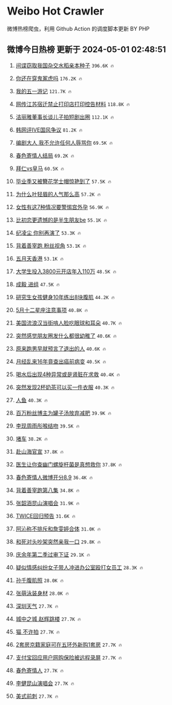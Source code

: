 # Weibo Hot Crawler 



微博热榜爬虫，利用 Github Action 的调度脚本更新 BY PHP 


## 微博今日热榜 更新于 2024-05-01 02:48:51 
1. [间谍窃取我国杂交水稻亲本种子](https://s.weibo.com/weibo?q=%23%E9%97%B4%E8%B0%8D%E7%AA%83%E5%8F%96%E6%88%91%E5%9B%BD%E6%9D%82%E4%BA%A4%E6%B0%B4%E7%A8%BB%E4%BA%B2%E6%9C%AC%E7%A7%8D%E5%AD%90%23&t=31&band_rank=1&Refer=top) `396.6K 🔥` 

1. [你还在穿鬼冢虎吗](https://s.weibo.com/weibo?q=%23%E4%BD%A0%E8%BF%98%E5%9C%A8%E7%A9%BF%E9%AC%BC%E5%86%A2%E8%99%8E%E5%90%97%23&t=31&band_rank=2&Refer=top) `176.2K 🔥` 

1. [我的五一游记](https://s.weibo.com/weibo?q=%23%E6%88%91%E7%9A%84%E4%BA%94%E4%B8%80%E6%B8%B8%E8%AE%B0%23&t=31&band_rank=3&Refer=top) `121.7K 🔥` 

1. [网传江苏宿迁禁止打印店打印控告材料](https://s.weibo.com/weibo?q=%23%E7%BD%91%E4%BC%A0%E6%B1%9F%E8%8B%8F%E5%AE%BF%E8%BF%81%E7%A6%81%E6%AD%A2%E6%89%93%E5%8D%B0%E5%BA%97%E6%89%93%E5%8D%B0%E6%8E%A7%E5%91%8A%E6%9D%90%E6%96%99%23&t=31&band_rank=4&Refer=top) `118.8K 🔥` 

1. [洁丽雅董事长谈儿子拍短剧出圈](https://s.weibo.com/weibo?q=%23%E6%B4%81%E4%B8%BD%E9%9B%85%E8%91%A3%E4%BA%8B%E9%95%BF%E8%B0%88%E5%84%BF%E5%AD%90%E6%8B%8D%E7%9F%AD%E5%89%A7%E5%87%BA%E5%9C%88%23&t=31&band_rank=5&Refer=top) `112.1K 🔥` 

1. [韩网评IVE国风争议](https://s.weibo.com/weibo?q=%23%E9%9F%A9%E7%BD%91%E8%AF%84IVE%E5%9B%BD%E9%A3%8E%E4%BA%89%E8%AE%AE%23&t=31&band_rank=6&Refer=top) `81.2K 🔥` 

1. [编剧大人 我不允许任何人辱骂你](https://s.weibo.com/weibo?q=%E7%BC%96%E5%89%A7%E5%A4%A7%E4%BA%BA%20%E6%88%91%E4%B8%8D%E5%85%81%E8%AE%B8%E4%BB%BB%E4%BD%95%E4%BA%BA%E8%BE%B1%E9%AA%82%E4%BD%A0&t=31&band_rank=7&Refer=top) `69.5K 🔥` 

1. [春色寄情人结局](https://s.weibo.com/weibo?q=%E6%98%A5%E8%89%B2%E5%AF%84%E6%83%85%E4%BA%BA%E7%BB%93%E5%B1%80&t=31&band_rank=8&Refer=top) `69.2K 🔥` 

1. [拜仁vs皇马](https://s.weibo.com/weibo?q=%23%E6%8B%9C%E4%BB%81vs%E7%9A%87%E9%A9%AC%23&t=31&band_rank=9&Refer=top) `60.5K 🔥` 

1. [毕业季又被簪花学士帽惊艳到了](https://s.weibo.com/weibo?q=%23%E6%AF%95%E4%B8%9A%E5%AD%A3%E5%8F%88%E8%A2%AB%E7%B0%AA%E8%8A%B1%E5%AD%A6%E5%A3%AB%E5%B8%BD%E6%83%8A%E8%89%B3%E5%88%B0%E4%BA%86%23&t=31&band_rank=10&Refer=top) `57.5K 🔥` 

1. [为什么叶轻眉的人气那么高](https://s.weibo.com/weibo?q=%23%E4%B8%BA%E4%BB%80%E4%B9%88%E5%8F%B6%E8%BD%BB%E7%9C%89%E7%9A%84%E4%BA%BA%E6%B0%94%E9%82%A3%E4%B9%88%E9%AB%98%23&t=31&band_rank=11&Refer=top) `57.2K 🔥` 

1. [女性有这7种情况要警惕宫外孕](https://s.weibo.com/weibo?q=%23%E5%A5%B3%E6%80%A7%E6%9C%89%E8%BF%997%E7%A7%8D%E6%83%85%E5%86%B5%E8%A6%81%E8%AD%A6%E6%83%95%E5%AE%AB%E5%A4%96%E5%AD%95%23&t=31&band_rank=12&Refer=top) `56.9K 🔥` 

1. [比初恋更遗憾的是半生朋友be](https://s.weibo.com/weibo?q=%E6%AF%94%E5%88%9D%E6%81%8B%E6%9B%B4%E9%81%97%E6%86%BE%E7%9A%84%E6%98%AF%E5%8D%8A%E7%94%9F%E6%9C%8B%E5%8F%8Bbe&t=31&band_rank=13&Refer=top) `55.1K 🔥` 

1. [纪凌尘 你别再演了](https://s.weibo.com/weibo?q=%E7%BA%AA%E5%87%8C%E5%B0%98%20%E4%BD%A0%E5%88%AB%E5%86%8D%E6%BC%94%E4%BA%86&t=31&band_rank=14&Refer=top) `53.3K 🔥` 

1. [背着善宰跑 粉丝视角](https://s.weibo.com/weibo?q=%E8%83%8C%E7%9D%80%E5%96%84%E5%AE%B0%E8%B7%91%20%E7%B2%89%E4%B8%9D%E8%A7%86%E8%A7%92&t=31&band_rank=15&Refer=top) `53.1K 🔥` 

1. [五月天香港](https://s.weibo.com/weibo?q=%E4%BA%94%E6%9C%88%E5%A4%A9%E9%A6%99%E6%B8%AF&t=31&band_rank=16&Refer=top) `53.1K 🔥` 

1. [大学生投入3800元开店年入110万](https://s.weibo.com/weibo?q=%23%E5%A4%A7%E5%AD%A6%E7%94%9F%E6%8A%95%E5%85%A53800%E5%85%83%E5%BC%80%E5%BA%97%E5%B9%B4%E5%85%A5110%E4%B8%87%23&t=31&band_rank=17&Refer=top) `48.5K 🔥` 

1. [成毅 进组](https://s.weibo.com/weibo?q=%E6%88%90%E6%AF%85%20%E8%BF%9B%E7%BB%84&t=31&band_rank=18&Refer=top) `47.5K 🔥` 

1. [研究生女孩健身10年练出8块腹肌](https://s.weibo.com/weibo?q=%23%E7%A0%94%E7%A9%B6%E7%94%9F%E5%A5%B3%E5%AD%A9%E5%81%A5%E8%BA%AB10%E5%B9%B4%E7%BB%83%E5%87%BA8%E5%9D%97%E8%85%B9%E8%82%8C%23&t=31&band_rank=19&Refer=top) `44.2K 🔥` 

1. [5月十二星座注意事项](https://s.weibo.com/weibo?q=%235%E6%9C%88%E5%8D%81%E4%BA%8C%E6%98%9F%E5%BA%A7%E6%B3%A8%E6%84%8F%E4%BA%8B%E9%A1%B9%23&t=31&band_rank=20&Refer=top) `40.8K 🔥` 

1. [美国流浪汉当街啃人脸吃眼球和耳朵](https://s.weibo.com/weibo?q=%23%E7%BE%8E%E5%9B%BD%E6%B5%81%E6%B5%AA%E6%B1%89%E5%BD%93%E8%A1%97%E5%95%83%E4%BA%BA%E8%84%B8%E5%90%83%E7%9C%BC%E7%90%83%E5%92%8C%E8%80%B3%E6%9C%B5%23&t=31&band_rank=21&Refer=top) `40.7K 🔥` 

1. [突然感觉朋友圈发什么都很幼稚了](https://s.weibo.com/weibo?q=%23%E7%AA%81%E7%84%B6%E6%84%9F%E8%A7%89%E6%9C%8B%E5%8F%8B%E5%9C%88%E5%8F%91%E4%BB%80%E4%B9%88%E9%83%BD%E5%BE%88%E5%B9%BC%E7%A8%9A%E4%BA%86%23&t=31&band_rank=22&Refer=top) `40.6K 🔥` 

1. [原来跑男早就预言了退出的人](https://s.weibo.com/weibo?q=%23%E5%8E%9F%E6%9D%A5%E8%B7%91%E7%94%B7%E6%97%A9%E5%B0%B1%E9%A2%84%E8%A8%80%E4%BA%86%E9%80%80%E5%87%BA%E7%9A%84%E4%BA%BA%23&t=31&band_rank=23&Refer=top) `40.6K 🔥` 

1. [月经乱来16年竟查出癌前病变](https://s.weibo.com/weibo?q=%23%E6%9C%88%E7%BB%8F%E4%B9%B1%E6%9D%A516%E5%B9%B4%E7%AB%9F%E6%9F%A5%E5%87%BA%E7%99%8C%E5%89%8D%E7%97%85%E5%8F%98%23&t=31&band_rank=24&Refer=top) `40.5K 🔥` 

1. [喝水后出现4种异常或是肾脏在求救](https://s.weibo.com/weibo?q=%23%E5%96%9D%E6%B0%B4%E5%90%8E%E5%87%BA%E7%8E%B04%E7%A7%8D%E5%BC%82%E5%B8%B8%E6%88%96%E6%98%AF%E8%82%BE%E8%84%8F%E5%9C%A8%E6%B1%82%E6%95%91%23&t=31&band_rank=25&Refer=top) `40.4K 🔥` 

1. [突然发现2杯奶茶可以买一件衣服](https://s.weibo.com/weibo?q=%23%E7%AA%81%E7%84%B6%E5%8F%91%E7%8E%B02%E6%9D%AF%E5%A5%B6%E8%8C%B6%E5%8F%AF%E4%BB%A5%E4%B9%B0%E4%B8%80%E4%BB%B6%E8%A1%A3%E6%9C%8D%23&t=31&band_rank=26&Refer=top) `40.3K 🔥` 

1. [人鱼](https://s.weibo.com/weibo?q=%E4%BA%BA%E9%B1%BC&t=31&band_rank=27&Refer=top) `40.3K 🔥` 

1. [百万粉丝博主为罐子汤放弃减肥](https://s.weibo.com/weibo?q=%23%E7%99%BE%E4%B8%87%E7%B2%89%E4%B8%9D%E5%8D%9A%E4%B8%BB%E4%B8%BA%E7%BD%90%E5%AD%90%E6%B1%A4%E6%94%BE%E5%BC%83%E5%87%8F%E8%82%A5%23&t=31&band_rank=28&Refer=top) `39.9K 🔥` 

1. [李现周雨彤喉结吻](https://s.weibo.com/weibo?q=%23%E6%9D%8E%E7%8E%B0%E5%91%A8%E9%9B%A8%E5%BD%A4%E5%96%89%E7%BB%93%E5%90%BB%23&t=31&band_rank=29&Refer=top) `39.5K 🔥` 

1. [堵车](https://s.weibo.com/weibo?q=%E5%A0%B5%E8%BD%A6&t=31&band_rank=30&Refer=top) `38.2K 🔥` 

1. [赴山海官宣](https://s.weibo.com/weibo?q=%E8%B5%B4%E5%B1%B1%E6%B5%B7%E5%AE%98%E5%AE%A3&t=31&band_rank=31&Refer=top) `37.8K 🔥` 

1. [医生让你查幽门螺旋杆菌是真想救你](https://s.weibo.com/weibo?q=%23%E5%8C%BB%E7%94%9F%E8%AE%A9%E4%BD%A0%E6%9F%A5%E5%B9%BD%E9%97%A8%E8%9E%BA%E6%97%8B%E6%9D%86%E8%8F%8C%E6%98%AF%E7%9C%9F%E6%83%B3%E6%95%91%E4%BD%A0%23&t=31&band_rank=32&Refer=top) `37.8K 🔥` 

1. [春色寄情人微博开分8.9](https://s.weibo.com/weibo?q=%23%E6%98%A5%E8%89%B2%E5%AF%84%E6%83%85%E4%BA%BA%E5%BE%AE%E5%8D%9A%E5%BC%80%E5%88%868.9%23&t=31&band_rank=33&Refer=top) `36.4K 🔥` 

1. [背着善宰跑第八集](https://s.weibo.com/weibo?q=%E8%83%8C%E7%9D%80%E5%96%84%E5%AE%B0%E8%B7%91%E7%AC%AC%E5%85%AB%E9%9B%86&t=31&band_rank=34&Refer=top) `34.8K 🔥` 

1. [张韶涵昆山演唱会](https://s.weibo.com/weibo?q=%E5%BC%A0%E9%9F%B6%E6%B6%B5%E6%98%86%E5%B1%B1%E6%BC%94%E5%94%B1%E4%BC%9A&t=31&band_rank=35&Refer=top) `31.9K 🔥` 

1. [TWICE回归预告](https://s.weibo.com/weibo?q=TWICE%E5%9B%9E%E5%BD%92%E9%A2%84%E5%91%8A&t=31&band_rank=36&Refer=top) `31.6K 🔥` 

1. [阿沁称不排斥和詹雯婷合体](https://s.weibo.com/weibo?q=%23%E9%98%BF%E6%B2%81%E7%A7%B0%E4%B8%8D%E6%8E%92%E6%96%A5%E5%92%8C%E8%A9%B9%E9%9B%AF%E5%A9%B7%E5%90%88%E4%BD%93%23&t=31&band_rank=37&Refer=top) `31.0K 🔥` 

1. [和死对头吵架突然亲我一口](https://s.weibo.com/weibo?q=%E5%92%8C%E6%AD%BB%E5%AF%B9%E5%A4%B4%E5%90%B5%E6%9E%B6%E7%AA%81%E7%84%B6%E4%BA%B2%E6%88%91%E4%B8%80%E5%8F%A3&t=31&band_rank=38&Refer=top) `29.8K 🔥` 

1. [庆余年第二季过审下证](https://s.weibo.com/weibo?q=%23%E5%BA%86%E4%BD%99%E5%B9%B4%E7%AC%AC%E4%BA%8C%E5%AD%A3%E8%BF%87%E5%AE%A1%E4%B8%8B%E8%AF%81%23&t=31&band_rank=39&Refer=top) `29.1K 🔥` 

1. [疑似情感纠纷女子带人冲进办公室殴打女员工](https://s.weibo.com/weibo?q=%23%E7%96%91%E4%BC%BC%E6%83%85%E6%84%9F%E7%BA%A0%E7%BA%B7%E5%A5%B3%E5%AD%90%E5%B8%A6%E4%BA%BA%E5%86%B2%E8%BF%9B%E5%8A%9E%E5%85%AC%E5%AE%A4%E6%AE%B4%E6%89%93%E5%A5%B3%E5%91%98%E5%B7%A5%23&t=31&band_rank=40&Refer=top) `28.3K 🔥` 

1. [孙千腹肌照](https://s.weibo.com/weibo?q=%23%E5%AD%99%E5%8D%83%E8%85%B9%E8%82%8C%E7%85%A7%23&t=31&band_rank=41&Refer=top) `28.0K 🔥` 

1. [张萌泳装身材](https://s.weibo.com/weibo?q=%23%E5%BC%A0%E8%90%8C%E6%B3%B3%E8%A3%85%E8%BA%AB%E6%9D%90%23&t=31&band_rank=42&Refer=top) `28.0K 🔥` 

1. [深圳天气](https://s.weibo.com/weibo?q=%E6%B7%B1%E5%9C%B3%E5%A4%A9%E6%B0%94&t=31&band_rank=43&Refer=top) `27.7K 🔥` 

1. [城中之城 赵辉跳楼](https://s.weibo.com/weibo?q=%E5%9F%8E%E4%B8%AD%E4%B9%8B%E5%9F%8E%20%E8%B5%B5%E8%BE%89%E8%B7%B3%E6%A5%BC&t=31&band_rank=44&Refer=top) `27.7K 🔥` 

1. [猫 不许拍](https://s.weibo.com/weibo?q=%E7%8C%AB%20%E4%B8%8D%E8%AE%B8%E6%8B%8D&t=31&band_rank=45&Refer=top) `27.7K 🔥` 

1. [2套房京籍家庭可在五环外新购1套房](https://s.weibo.com/weibo?q=%232%E5%A5%97%E6%88%BF%E4%BA%AC%E7%B1%8D%E5%AE%B6%E5%BA%AD%E5%8F%AF%E5%9C%A8%E4%BA%94%E7%8E%AF%E5%A4%96%E6%96%B0%E8%B4%AD1%E5%A5%97%E6%88%BF%23&t=31&band_rank=46&Refer=top) `27.7K 🔥` 

1. [支付宝回应用户网购保险被远程录屏](https://s.weibo.com/weibo?q=%23%E6%94%AF%E4%BB%98%E5%AE%9D%E5%9B%9E%E5%BA%94%E7%94%A8%E6%88%B7%E7%BD%91%E8%B4%AD%E4%BF%9D%E9%99%A9%E8%A2%AB%E8%BF%9C%E7%A8%8B%E5%BD%95%E5%B1%8F%23&t=31&band_rank=47&Refer=top) `27.7K 🔥` 

1. [春色寄情人](https://s.weibo.com/weibo?q=%E6%98%A5%E8%89%B2%E5%AF%84%E6%83%85%E4%BA%BA&t=31&band_rank=48&Refer=top) `27.7K 🔥` 

1. [李健昆山演唱会](https://s.weibo.com/weibo?q=%E6%9D%8E%E5%81%A5%E6%98%86%E5%B1%B1%E6%BC%94%E5%94%B1%E4%BC%9A&t=31&band_rank=49&Refer=top) `27.7K 🔥` 

1. [美式前刺](https://s.weibo.com/weibo?q=%E7%BE%8E%E5%BC%8F%E5%89%8D%E5%88%BA&t=31&band_rank=50&Refer=top) `27.7K 🔥` 

